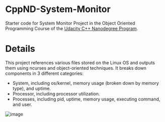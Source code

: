 # CppND-System-Monitor

Starter code for System Monitor Project in the Object Oriented Programming Course of the [Udacity C++ Nanodegree Program](https://www.udacity.com/course/c-plus-plus-nanodegree--nd213). 

# Details

This project references various files stored on the Linux OS and outputs them using ncurses and object-oriented techniques. It breaks down components in 3 different categories:
* System, including os/kernel, memory usage (broken down by memory type), and uptime.
* Processor, including processor utilization.
* Processes, including pid, uptime, memory usage, executing command, and user.

![image](https://user-images.githubusercontent.com/24849659/223042315-9656d4b9-df1f-4ca2-a3e2-bf8d01ee074b.png)
